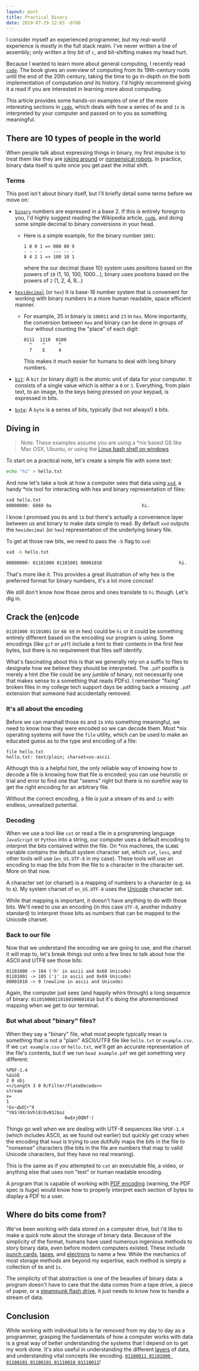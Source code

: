 ```yaml
---
layout: post
title: Practical Binary
date: 2019-07-29 12:03 -0700
---
```


I consider myself an experienced programmer, but my real-world experience is mostly in the full stack realm. I've never written a line of assembly; only written a tiny bit of `c`, and bit-shifting makes my head hurt.

 Because I wanted to learn more about general computing, I recently read [`code`][0]. The book gives an overview of computing from its 19th-century roots until the end of the 20th century, taking the time to go in-depth on the both implementation of computation _and_ its history. I'd highly recommend giving it a read if you are interested in learning more about computing.

This article provides some hands-on examples of one of the more interesting sections in [`code`][0], which deals with how a series of `0`s and `1s` is interpreted by your computer and passed on to you as something meaningful.

There are 10 types of people in the world
---

When people talk about expressing things in binary, my first impulse is to treat them like they are [joking around](https://www.convertbinary.com/joke/) or [nonsensical robots](https://www.youtube.com/watch?v=Ia9N_wZaoa4). In practice, binary data itself is quite once you get past the initial shift.


### Terms

This post isn't about binary itself, but I'll briefly detail some terms before we move on:

- [`binary`](https://en.wikipedia.org/wiki/Binary_number) numbers are expressed in a base 2. If this is entirely foreign to you, I'd highly suggest reading the Wikipedia article, [`code`][0], and doing some simple decimal to binary conversions in your head.
    - Here is a simple example, for the binary number `1001`:

        ```
        1 0 0 1 => 000 00 9
        - - - -    --- -- -
        8 4 2 1 => 100 10 1
        ```

      where the our decimal (base 10) system uses positions based on the powers of `10` (1, 10, 100, 1000...), binary uses positons based on the powers of `2` (1, 2, 4, 8...)


- [`hexidecimal`](https://en.wikipedia.org/wiki/Hexadecimal) (or `hex`) It is base-16 number system that is convenient for working with binary numbers in a more human readable, space efficient manner.
    -  For example, 35 in binary is `100011` and `23` in `hex`. More importantly, the conversion between `hex` and binary can be done in groups of four without counting the "place" of each digit:
        ```
        0111  1110  0100
          ^    ^     ^
          7    E     4
        ```
        This makes it _much_ easier for humans to deal with long binary numbers.

- [`bit`](https://en.wikipedia.org/wiki/Bit): A `bit` (or binary digit) is the atomic unit of data for your computer. It consists of a single value which is either a `0` or `1`. Everything, from plain text, to an image, to the keys being pressed on your keypad, is expressed in bits.

- [`byte`](https://en.wikipedia.org/wiki/Byte): A `byte` is a series of bits, typically (but not always!) `8` bits.


Diving in
---

> Note: These examples assume you are using a *nix based OS like Mac OSX, Ubuntu, or using the <a href="https://www.howtogeek.com/249966/how-to-install-and-use-the-linux-bash-shell-on-windows-10/">Linux bash shell on windows</a>

To start on a practical note, let's create a simple file with some text:

```bash
echo "hi" > hello.txt
```

And now let's take a look at how a computer sees that data using [`xxd`](https://linux.die.net/man/1/xxd), a handy *nix tool for interacting with hex and binary representation of files:


```bash
xxd hello.txt
00000000: 6869 0a                                  hi.
```

I know I promised you `0`s and `1`s but there's actually a convenience layer between us and binary to make data simple to read. By default `xxd` outputs the `hexidecimal` (or `hex`) representation of the underlying binary file.

To get at those raw bits, we need to pass the `-b` flag to `xxd`:


```bash
xxd -b hello.txt

00000000: 01101000 01101001 00001010                             hi.
```

That's more like it. This provides a great illustration of why hex is the preferred format for binary numbers, it's a lot more concise!

We still don't know how those zeros and ones translate to `hi` though. Let's dig in.

Crack the (en)code
---

`01101000 01101001` (or `68 69` in hex) could be `hi` or it could be something entirely different based on the encoding our program is using. Some encodings (like `gif` or `pdf`) include a hint to their contents in the first few bytes, but there is no requirement that files self identify.

What's fascinating about this is that we generally rely on a suffix to files to designate how we believe they should be interpreted. The `.pdf` postfix is merely a hint (the file could be any jumble of binary, not necessarily one that makes sense to a something that reads PDFs). I remember "fixing" broken files in my college tech support days be adding back a missing `.pdf` extension that someone had accidentally removed.

### It's all about the encoding

Before we can marshall those `0`s and `1`s into something meaningful, we need to know how they were encoded so we can decode them. Most *nix operating systems will have the `file` utility, which can be used to make an educated guess as to the type and encoding of a file:

```
file hello.txt
hello.txt: text/plain; charset=us-ascii
```

Although this is a helpful hint, the only reliable way of knowing how to decode a file is knowing how that file is encoded; you can use heuristic or trial and error to find one that "seems" right but there is no surefire way to get the right encoding for an arbitrary file.

Without the correct encoding, a file is just a stream of `0`s and `1s` with endless, unrealized potential.

### Decoding

When we use a tool like `cat` or read a file in a programming language `JavaScript` or `Python` into a string, our computer uses a default encoding to interpret the bits contained within the file. On *nix machines, the `$LANG` variable contains the default system character set, which `cat`, `less`, and other tools will use (`en_US.UTF-8` in my case). These tools will use an encoding to map the bits from the file to a character in the character set. More on that now.

A character set (or charset) is a mapping of numbers to a character (e.g. `64` to  `A`). My system charset of `en_US.UTF-8` uses the [Unicode](https://home.unicode.org/) character set.

While that mapping is important, it doesn't have anything to do with those bits. We'll need to use an encoding (in this case `UTF-8`, another industry standard) to interpret those bits as numbers that can be mapped to the Unicode charset.

### Back to our file

Now that we understand the encoding we are going to use, and the charset it will map to, let's break things out onto a few lines to talk about how the ASCII and UTF8 see those bits:

```
01101000 -> 104 ('h' in ascii and 0x68 Unicode)
01101001 -> 105 ('i' in ascii and 0x69 Unicode)
00001010 -> 9 (newline in ascii and Unicode)
```

Again, the computer just sees (and happily whirs through) a long sequence of binary: `011010000110100100001010` but it's doing the aforementioned mapping when we get to our terminal.

### But what about "binary" files?

When they say a "binary" file, what most people typically mean is something that is not a "plain" ASCII/UTF8 file like `hello.txt` or `example.csv`. If we `cat example.csv` or `hello.txt`, we'll get an accurate representation of the file's contents, but if we run `head example.pdf` we get something very different:


```binary
%PDF-1.4
%äüöß
2 0 obj
<</Length 3 0 R/Filter/FlateDecode>>
stream
x=
1
²Gv~߷d{r"X
^YAS!0XrbVhl8(OvN3J$oz
                      6w$ɝjOQNf˒(
```

Things go well when we are dealing with UTF-8 sequences like `%PDF-1.4` (which includes ASCII, as we found out earlier) but quickly get crazy when the encoding that `head` is trying to use dutifully maps the bits in the file to "nonsense" characters (the bits in the file are numbers that map to valid Unicode characters, but they have no real meaning).

This is the same as if you attempted to `cat` an executable file, a video, or anything else that uses non "text" or human readable encoding.

A program that is capable of working with [PDF encoding](https://www.adobe.com/content/dam/acom/en/devnet/pdf/pdfs/PDF32000_2008.pdf) (warning, the PDF spec is _huge_) would know how to properly interpret each section of bytes to display a PDF to a user.

Where do bits come from?
---

We've been working with data stored on a computer drive, but i'd like to make a quick note about the storage of binary data. Because of the simplicity of the format, humans have used numerous ingenious methods to story binary data, even before modern computers existed. These include [punch cards](https://en.wikipedia.org/wiki/Punched_card), [tapes](https://en.wikipedia.org/wiki/Tape_drive), and [electrons](https://en.wikipedia.org/wiki/Flash_memory) to name a few. While the mechanics of most storage methods are beyond my expertise, each method is simply a collection of `0`s and `1s`. 

The simplicity of that abstraction is one of the beauties of binary data: a program doesn't have to care that the data comes from a tape drive, a piece of paper, or a [steampunk flash drive](https://www.amazon.com/Slavatech-Handmade-Pentode-Steampunk-Industrial/dp/B00NB0QYDI), it just needs to know how to handle a stream of data. 

Conclusion
---

While working with individual bits is far removed from my day to day as a programmer, grasping the fundamentals of how a computer works with data is a great way of better understanding the systems that I depend on to get my work done. It's also useful in understanding the different [layers](https://en.wikipedia.org/wiki/OSI_model) of data, and understanding vital concepts like encoding. [`01100011 01101000 01100101 01100101 01110010 01110011`](https://onlineutf8tools.com/convert-binary-to-utf8?input=01100011%2001101000%2001100101%2001100101%2001110010%2001110011)!


[0]: https://www.amazon.com/Code-Language-Computer-Hardware-Software/dp/0735611319
